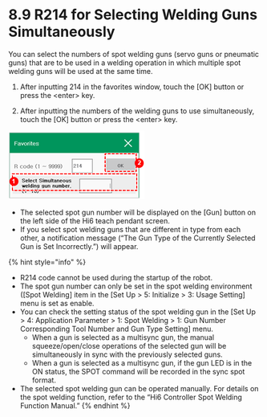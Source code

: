 # 8.9 R214 for Selecting Welding Guns Simultaneously

You can select the numbers of spot welding guns \(servo guns or pneumatic guns\) that are to be used in a welding operation in which multiple spot welding guns will be used at the same time.

1.	After inputting 214 in the favorites window, touch the \[OK\] button or press the &lt;enter&gt; key. 

2.	After inputting the numbers of the welding guns to use simultaneously, touch the \[OK\] button or press the &lt;enter&gt; key.

![](../_assets/image_489.png)

* The selected spot gun number will be displayed on the \[Gun\] button on the left side of the Hi6 teach pendant screen.
* If you select spot welding guns that are different in type from each other, a notification message \(“The Gun Type of the Currently Selected Gun is Set Incorrectly.”\) will appear.



{% hint style="info" %}
* R214 code cannot be used during the startup of the robot.
* The spot gun number can only be set in the spot welding environment \(\[Spot Welding\] item in the \[Set Up &gt; 5: Initialize &gt; 3: Usage Setting\] menu is set as enable.
* You can check the setting status of the spot welding gun in the \[Set Up &gt; 4: Application Parameter &gt; 1: Spot Welding &gt; 1: Gun Number Corresponding Tool Number and Gun Type Setting\] menu.
  * When a gun is selected as a multisync gun, the manual squeeze/open/close operations of the selected gun will be simultaneously in sync with the previously selected guns.
  * When a gun is selected as a multisync gun, if the gun LED is in the ON status, the SPOT command will be recorded in the sync spot format.
* The selected spot welding gun can be operated manually. For details on the spot welding function, refer to the “Hi6 Controller Spot Welding Function Manual.”
{% endhint %}



